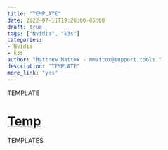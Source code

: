 ```yaml
---
title: "TEMPLATE"
date: 2022-07-11T19:26:00-05:00
draft: true
tags: ["Nvidia", "k3s"]
categories:
- Nvidia
- k3s
author: "Matthew Mattox - mmattox@support.tools."
description: "TEMPLATE"
more_link: "yes"
---
```


TEMPLATE

<!--more-->
# [Temp](#temp)
TEMPLATES
